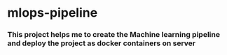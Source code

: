 # mlops-pipeline

### This project helps me to create the Machine learning pipeline and deploy the project as docker containers on server
